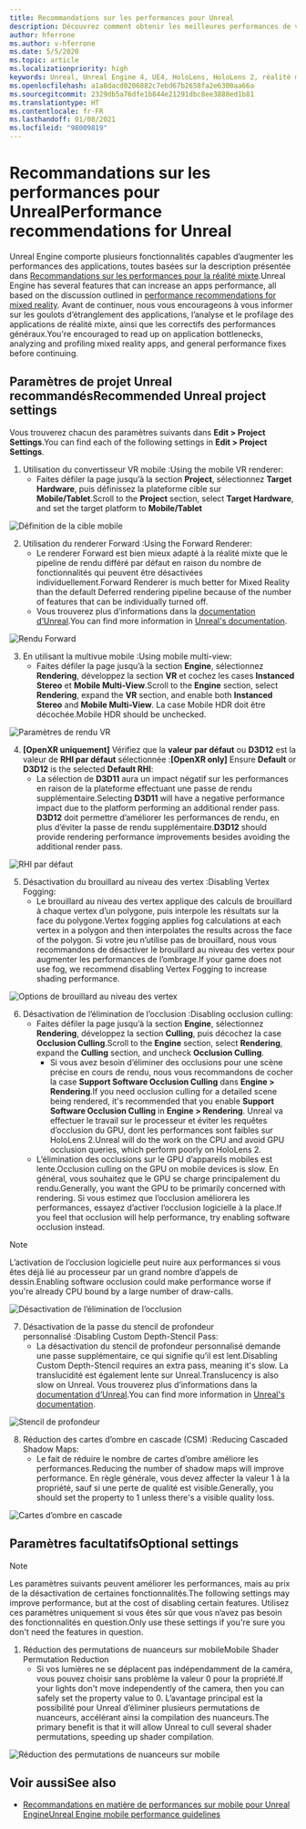```yaml
---
title: Recommandations sur les performances pour Unreal
description: Découvrez comment obtenir les meilleures performances de vos applications de réalité mixte avec nos paramètres de projet Unreal recommandés.
author: hferrone
ms.author: v-hferrone
ms.date: 5/5/2020
ms.topic: article
ms.localizationpriority: high
keywords: Unreal, Unreal Engine 4, UE4, HoloLens, HoloLens 2, réalité mixte, performances, optimisation, paramètres, documentation
ms.openlocfilehash: a1a8dacd0206882c7ebd67b2658fa2e6300aa66a
ms.sourcegitcommit: 2329db5a76dfe1b844e21291dbc8ee3888ed1b81
ms.translationtype: HT
ms.contentlocale: fr-FR
ms.lasthandoff: 01/08/2021
ms.locfileid: "98009819"
---
```

# <a name="performance-recommendations-for-unreal"></a><span data-ttu-id="c197c-104">Recommandations sur les performances pour Unreal</span><span class="sxs-lookup"><span data-stu-id="c197c-104">Performance recommendations for Unreal</span></span>

<span data-ttu-id="c197c-105">Unreal Engine comporte plusieurs fonctionnalités capables d’augmenter les performances des applications, toutes basées sur la description présentée dans [Recommandations sur les performances pour la réalité mixte](../platform-capabilities-and-apis/understanding-performance-for-mixed-reality.md).</span><span class="sxs-lookup"><span data-stu-id="c197c-105">Unreal Engine has several features that can increase an apps performance, all based on the discussion outlined in [performance recommendations for mixed reality](../platform-capabilities-and-apis/understanding-performance-for-mixed-reality.md).</span></span> <span data-ttu-id="c197c-106">Avant de continuer, nous vous encourageons à vous informer sur les goulots d’étranglement des applications, l’analyse et le profilage des applications de réalité mixte, ainsi que les correctifs des performances généraux.</span><span class="sxs-lookup"><span data-stu-id="c197c-106">You're encouraged to read up on application bottlenecks, analyzing and profiling mixed reality apps, and general performance fixes before continuing.</span></span>

## <a name="recommended-unreal-project-settings"></a><span data-ttu-id="c197c-107">Paramètres de projet Unreal recommandés</span><span class="sxs-lookup"><span data-stu-id="c197c-107">Recommended Unreal project settings</span></span>

<span data-ttu-id="c197c-108">Vous trouverez chacun des paramètres suivants dans **Edit > Project Settings**.</span><span class="sxs-lookup"><span data-stu-id="c197c-108">You can find each of the following settings in **Edit > Project Settings**.</span></span>

1. <span data-ttu-id="c197c-109">Utilisation du convertisseur VR mobile :</span><span class="sxs-lookup"><span data-stu-id="c197c-109">Using the mobile VR renderer:</span></span>
    * <span data-ttu-id="c197c-110">Faites défiler la page jusqu’à la section **Project**, sélectionnez **Target Hardware**, puis définissez la plateforme cible sur **Mobile/Tablet**.</span><span class="sxs-lookup"><span data-stu-id="c197c-110">Scroll to the **Project** section, select **Target Hardware**, and set the target platform to **Mobile/Tablet**</span></span>

![Définition de la cible mobile](images/unreal/performance-recommendations-img-01.png)

2. <span data-ttu-id="c197c-112">Utilisation du renderer Forward :</span><span class="sxs-lookup"><span data-stu-id="c197c-112">Using the Forward Renderer:</span></span> 
    * <span data-ttu-id="c197c-113">Le renderer Forward est bien mieux adapté à la réalité mixte que le pipeline de rendu différé par défaut en raison du nombre de fonctionnalités qui peuvent être désactivées individuellement.</span><span class="sxs-lookup"><span data-stu-id="c197c-113">Forward Renderer is much better for Mixed Reality than the default Deferred rendering pipeline because of the number of features that can be individually turned off.</span></span> 
    * <span data-ttu-id="c197c-114">Vous trouverez plus d’informations dans la [documentation d’Unreal](https://docs.unrealengine.com/Platforms/VR/DevelopVR/VRPerformance/index.html).</span><span class="sxs-lookup"><span data-stu-id="c197c-114">You can find more information in [Unreal's documentation](https://docs.unrealengine.com/Platforms/VR/DevelopVR/VRPerformance/index.html).</span></span>

![Rendu Forward](images/unreal/performance-recommendations-img-04.png)

3. <span data-ttu-id="c197c-116">En utilisant la multivue mobile :</span><span class="sxs-lookup"><span data-stu-id="c197c-116">Using mobile multi-view:</span></span>
    * <span data-ttu-id="c197c-117">Faites défiler la page jusqu’à la section **Engine**, sélectionnez **Rendering**, développez la section **VR** et cochez les cases **Instanced Stereo** et **Mobile Multi-View**.</span><span class="sxs-lookup"><span data-stu-id="c197c-117">Scroll to the **Engine** section, select **Rendering**, expand the **VR** section, and enable both **Instanced Stereo** and **Mobile Multi-View**.</span></span> <span data-ttu-id="c197c-118">La case Mobile HDR doit être décochée.</span><span class="sxs-lookup"><span data-stu-id="c197c-118">Mobile HDR should be unchecked.</span></span>

![Paramètres de rendu VR](images/unreal/performance-recommendations-img-03.png)

4. <span data-ttu-id="c197c-120">**[OpenXR uniquement]** Vérifiez que la **valeur par défaut** ou **D3D12** est la valeur de **RHI par défaut** sélectionnée :</span><span class="sxs-lookup"><span data-stu-id="c197c-120">**[OpenXR only]** Ensure **Default** or **D3D12** is the selected **Default RHI**:</span></span>
    * <span data-ttu-id="c197c-121">La sélection de **D3D11** aura un impact négatif sur les performances en raison de la plateforme effectuant une passe de rendu supplémentaire.</span><span class="sxs-lookup"><span data-stu-id="c197c-121">Selecting **D3D11** will have a negative performance impact due to the platform performing an additional render pass.</span></span> <span data-ttu-id="c197c-122">**D3D12** doit permettre d’améliorer les performances de rendu, en plus d’éviter la passe de rendu supplémentaire.</span><span class="sxs-lookup"><span data-stu-id="c197c-122">**D3D12** should provide rendering performance improvements besides avoiding the additional render pass.</span></span>

![RHI par défaut](images/unreal/performance-recommendations-img-09.png)

5. <span data-ttu-id="c197c-124">Désactivation du brouillard au niveau des vertex :</span><span class="sxs-lookup"><span data-stu-id="c197c-124">Disabling Vertex Fogging:</span></span> 
    * <span data-ttu-id="c197c-125">Le brouillard au niveau des vertex applique des calculs de brouillard à chaque vertex d’un polygone, puis interpole les résultats sur la face du polygone.</span><span class="sxs-lookup"><span data-stu-id="c197c-125">Vertex fogging applies fog calculations at each vertex in a polygon and then interpolates the results across the face of the polygon.</span></span> <span data-ttu-id="c197c-126">Si votre jeu n’utilise pas de brouillard, nous vous recommandons de désactiver le brouillard au niveau des vertex pour augmenter les performances de l’ombrage.</span><span class="sxs-lookup"><span data-stu-id="c197c-126">If your game does not use fog, we recommend disabling Vertex Fogging to increase shading performance.</span></span>

![Options de brouillard au niveau des vertex](images/unreal/performance-recommendations-img-05.png)

6. <span data-ttu-id="c197c-128">Désactivation de l’élimination de l’occlusion :</span><span class="sxs-lookup"><span data-stu-id="c197c-128">Disabling occlusion culling:</span></span>
    * <span data-ttu-id="c197c-129">Faites défiler la page jusqu’à la section **Engine**, sélectionnez **Rendering**, développez la section **Culling**, puis décochez la case **Occlusion Culling**.</span><span class="sxs-lookup"><span data-stu-id="c197c-129">Scroll to the **Engine** section, select **Rendering**, expand the **Culling** section, and uncheck **Occlusion Culling**.</span></span>
        + <span data-ttu-id="c197c-130">Si vous avez besoin d’éliminer des occlusions pour une scène précise en cours de rendu, nous vous recommandons de cocher la case **Support Software Occlusion Culling** dans **Engine > Rendering**.</span><span class="sxs-lookup"><span data-stu-id="c197c-130">If you need occlusion culling for a detailed scene being rendered, it's recommended that you enable **Support Software Occlusion Culling** in **Engine > Rendering**.</span></span> <span data-ttu-id="c197c-131">Unreal va effectuer le travail sur le processeur et éviter les requêtes d’occlusion du GPU, dont les performances sont faibles sur HoloLens 2.</span><span class="sxs-lookup"><span data-stu-id="c197c-131">Unreal will do the work on the CPU and avoid GPU occlusion queries, which perform poorly on HoloLens 2.</span></span>
    * <span data-ttu-id="c197c-132">L’élimination des occlusions sur le GPU d’appareils mobiles est lente.</span><span class="sxs-lookup"><span data-stu-id="c197c-132">Occlusion culling on the GPU on mobile devices is slow.</span></span> <span data-ttu-id="c197c-133">En général, vous souhaitez que le GPU se charge principalement du rendu.</span><span class="sxs-lookup"><span data-stu-id="c197c-133">Generally, you want the GPU to be primarily concerned with rendering.</span></span> <span data-ttu-id="c197c-134">Si vous estimez que l’occlusion améliorera les performances, essayez d’activer l’occlusion logicielle à la place.</span><span class="sxs-lookup"><span data-stu-id="c197c-134">If you feel that occlusion will help performance, try enabling software occlusion instead.</span></span> 

> [!NOTE]
> <span data-ttu-id="c197c-135">L’activation de l’occlusion logicielle peut nuire aux performances si vous êtes déjà lié au processeur par un grand nombre d’appels de dessin.</span><span class="sxs-lookup"><span data-stu-id="c197c-135">Enabling software occlusion could make performance worse if you're already CPU bound by a large number of draw-calls.</span></span>

![Désactivation de l’élimination de l’occlusion](images/unreal/performance-recommendations-img-02.png)

7. <span data-ttu-id="c197c-137">Désactivation de la passe du stencil de profondeur personnalisé :</span><span class="sxs-lookup"><span data-stu-id="c197c-137">Disabling Custom Depth-Stencil Pass:</span></span>
    * <span data-ttu-id="c197c-138">La désactivation du stencil de profondeur personnalisé demande une passe supplémentaire, ce qui signifie qu’il est lent.</span><span class="sxs-lookup"><span data-stu-id="c197c-138">Disabling Custom Depth-Stencil requires an extra pass, meaning it's slow.</span></span> <span data-ttu-id="c197c-139">La translucidité est également lente sur Unreal.</span><span class="sxs-lookup"><span data-stu-id="c197c-139">Translucency is also slow on Unreal.</span></span> <span data-ttu-id="c197c-140">Vous trouverez plus d’informations dans la [documentation d’Unreal](https://docs.unrealengine.com/Engine/Performance/Guidelines/index.html).</span><span class="sxs-lookup"><span data-stu-id="c197c-140">You can find more information in [Unreal's documentation](https://docs.unrealengine.com/Engine/Performance/Guidelines/index.html).</span></span>

![Stencil de profondeur](images/unreal/performance-recommendations-img-06.png)

8. <span data-ttu-id="c197c-142">Réduction des cartes d’ombre en cascade (CSM) :</span><span class="sxs-lookup"><span data-stu-id="c197c-142">Reducing Cascaded Shadow Maps:</span></span> 
    * <span data-ttu-id="c197c-143">Le fait de réduire le nombre de cartes d’ombre améliore les performances.</span><span class="sxs-lookup"><span data-stu-id="c197c-143">Reducing the number of shadow maps will improve performance.</span></span> <span data-ttu-id="c197c-144">En règle générale, vous devez affecter la valeur 1 à la propriété, sauf si une perte de qualité est visible.</span><span class="sxs-lookup"><span data-stu-id="c197c-144">Generally, you should set the property to 1 unless there's a visible quality loss.</span></span> 

![Cartes d’ombre en cascade](images/unreal/performance-recommendations-img-07.png)

## <a name="optional-settings"></a><span data-ttu-id="c197c-146">Paramètres facultatifs</span><span class="sxs-lookup"><span data-stu-id="c197c-146">Optional settings</span></span>

> [!NOTE]
> <span data-ttu-id="c197c-147">Les paramètres suivants peuvent améliorer les performances, mais au prix de la désactivation de certaines fonctionnalités.</span><span class="sxs-lookup"><span data-stu-id="c197c-147">The following settings may improve performance, but at the cost of disabling certain features.</span></span> <span data-ttu-id="c197c-148">Utilisez ces paramètres uniquement si vous êtes sûr que vous n’avez pas besoin des fonctionnalités en question.</span><span class="sxs-lookup"><span data-stu-id="c197c-148">Only use these settings if you're sure you don't need the features in question.</span></span>

1. <span data-ttu-id="c197c-149">Réduction des permutations de nuanceurs sur mobile</span><span class="sxs-lookup"><span data-stu-id="c197c-149">Mobile Shader Permutation Reduction</span></span>
    * <span data-ttu-id="c197c-150">Si vos lumières ne se déplacent pas indépendamment de la caméra, vous pouvez choisir sans problème la valeur 0 pour la propriété.</span><span class="sxs-lookup"><span data-stu-id="c197c-150">If your lights don't move independently of the camera, then you can safely set the property value to 0.</span></span> <span data-ttu-id="c197c-151">L’avantage principal est la possibilité pour Unreal d’éliminer plusieurs permutations de nuanceurs, accélérant ainsi la compilation des nuanceurs.</span><span class="sxs-lookup"><span data-stu-id="c197c-151">The primary benefit is that it will allow Unreal to cull several shader permutations, speeding up shader compilation.</span></span>

![Réduction des permutations de nuanceurs sur mobile](images/unreal/performance-recommendations-img-08.png)

## <a name="see-also"></a><span data-ttu-id="c197c-153">Voir aussi</span><span class="sxs-lookup"><span data-stu-id="c197c-153">See also</span></span>

* [<span data-ttu-id="c197c-154">Recommandations en matière de performances sur mobile pour Unreal Engine</span><span class="sxs-lookup"><span data-stu-id="c197c-154">Unreal Engine mobile performance guidelines</span></span>]( https://docs.unrealengine.com/Platforms/Mobile/Performance/index.html)